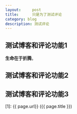 ```yaml
---
layout:     post
title:      只是为了测试评论
category: blog
description: 测试评论
---
```


## 测试博客和评论功能1
**生命在于折腾**。

## 测试博客和评论功能2


## 测试博客和评论功能3

[1]:    {{ page.url}}  ({{ page.title }})
